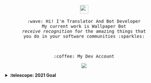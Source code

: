 <p align="center">
  <img src="https://user-images.githubusercontent.com/5679180/79618120-0daffb80-80be-11ea-819e-d2b0fa904d07.gif" width="27px">
  <br><br>
  <samp>
    :wave: Hi! I'm Translator And Bot Developer
    <br>My current work is Wallpaper Bot
      <br><em>receive recognition</em> for the amazing things that
    <br>you do in your software communities :sparkles:<br><br>
    <br><br>:coffee: My Dev Account<p align="center">
<a href= "https://dev.to/ekto"><img src="https://img.icons8.com/windows/32/000000/dev.png"/></a>
</p>

  </samp>
</p>

<details>
  <summary><b>:telescope: 2021 Goal</b></summary>
  I want to make a nice discord bot.<br>I'm currently working on a discord bot. Maybe i make a android app. Music player or etc. 
</details>
